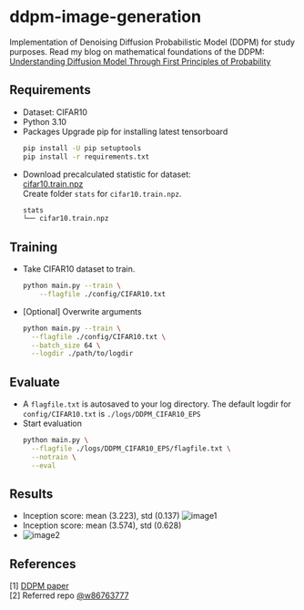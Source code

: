 # ddpm-image-generation
Implementation of Denoising Diffusion Probabilistic Model (DDPM) for study purposes. 
Read my blog on mathematical foundations of the DDPM: [Understanding Diffusion Model Through First Principles of Probability](https://rkg266.github.io/posts/2024/04/ddpm-math/)

## Requirements
- Dataset: CIFAR10
- Python 3.10
- Packages Upgrade pip for installing latest tensorboard
  ```sh
  pip install -U pip setuptools
  pip install -r requirements.txt
- Download precalculated statistic for dataset: <br/>
  [cifar10.train.npz](https://drive.google.com/file/d/1YTvr4DULZcMe8NXwUZQ1Beu6S_0mv30Z/view?usp=sharing) <br/>
  Create folder `stats` for `cifar10.train.npz`. <br/>
  ```sh
  stats 
  └── cifar10.train.npz

## Training
- Take CIFAR10 dataset to train.
  ```sh
  python main.py --train \
      --flagfile ./config/CIFAR10.txt
- [Optional] Overwrite arguments
  ```sh
  python main.py --train \
    --flagfile ./config/CIFAR10.txt \
    --batch_size 64 \
    --logdir ./path/to/logdir

## Evaluate
- A `flagfile.txt` is autosaved to your log directory. The default logdir for `config/CIFAR10.txt` is `./logs/DDPM_CIFAR10_EPS`
- Start evaluation
  ```sh
  python main.py \
    --flagfile ./logs/DDPM_CIFAR10_EPS/flagfile.txt \
    --notrain \
    --eval

## Results
- Inception score: mean (3.223), std (0.137)
  ![image1](./results/samples.png)
- Inception score: mean (3.574), std (0.628)
- ![image2](./results/samples_ema.png)

## References
[1] [DDPM paper](https://arxiv.org/abs/2006.11239) <br/>
[2] Referred repo [@w86763777](https://github.com/w86763777/pytorch-ddpm?tab=readme-ov-file)
